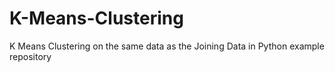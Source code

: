 # K-Means-Clustering
K Means Clustering on the same data as the Joining Data in Python example repository
